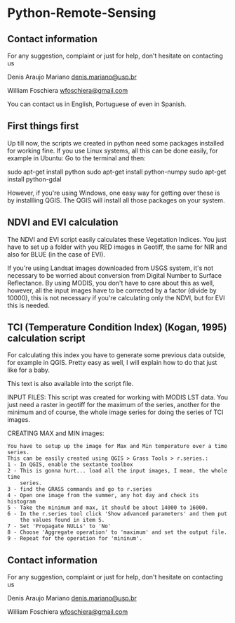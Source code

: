 Python-Remote-Sensing
=====================

Contact information
-------------------
For any suggestion, complaint or just for help, don't hesitate on contacting us

 Denis Araujo Mariano
 denis.mariano@usp.br
 
 William Foschiera
 wfoschiera@gmail.com

You can contact us in English, Portuguese of even in Spanish.

First things first
---------------------------
Up till now, the scripts we created in python need some packages installed for working fine. If you use Linux systems, all this can be done easily, for example in Ubuntu:
Go to the terminal and then:

sudo apt-get install python
sudo apt-get install python-numpy
sudo apt-get install python-gdal

However, if you're using Windows, one easy way for getting over these is by installling QGIS. 
The QGIS will install all those packages on your system.

NDVI and EVI calculation
------------------------

The NDVI and EVI script easily calculates these Vegetation Indices.
You just have to set up a folder with you RED images in Geotiff, the same for NIR and also for BLUE (in the case of EVI).

If you're using Landsat images downloaded from USGS system, it's not necessary to be worried about conversion from Digital Number to Surface Reflectance.
By using MODIS, you don't have to care about this as well, however, all the input images have to be corrected by a factor (divide by 10000), this is not necessary if you're calculating only the NDVI, but for EVI this is needed.


TCI (Temperature Condition Index) (Kogan, 1995) calculation script
------------------------------------------------------------------
For calculating this index you have to generate some previous data outside, for example in QGIS. Pretty easy as well, I will explain how to do that just like for a baby.

This text is also available into the script file.

INPUT FILES:
    This script was created for working with MODIS LST data.
    You just need a raster in geotiff for the maximum of the series, another
    for the minimum and of course, the whole image series for doing the
    series of TCI images.

CREATING MAX and MIN images:

    You have to setup up the image for Max and Min temperature over a time series.
    This can be easily created using QGIS > Grass Tools > r.series.:
    1 - In QGIS, enable the sextante toolbox
    2 - This is gonna hurt... load all the input images, I mean, the whole time
        series. 
    3 - find the GRASS commands and go to r.series
    4 - Open one image from the summer, any hot day and check its histogram
    5 - Take the minimum and max, it should be about 14000 to 16000.
    6 - In the r.series tool click 'Show advanced parameters' and them put
        the values found in item 5.
    7 - Set 'Propagate NULLs' to 'No'
    8 - Choose 'Aggregate operation' to 'maximum' and set the output file.
    9 - Repeat for the operation for 'mininum'.
    
Contact information
-------------------
For any suggestion, complaint or just for help, don't hesitate on contacting us

 Denis Araujo Mariano
 denis.mariano@usp.br
 
 William Foschiera
 wfoschiera@gmail.com
